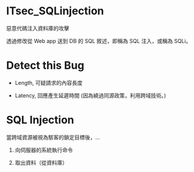 # ITsec_SQLinjection
惡意代碼注入資料庫的攻擊

透過修改從 Web app 送到 DB 的 SQL 敘述，即稱為 SQL 注入，或稱為 SQLi。

# Detect this Bug

* Length, 可疑請求的內容長度

* Latency, 回應產生延遲時間 (因為繞過同源政策，利用跨域技術。)

# SQL Injection

當跨域資源被視為駭客的鎖定目標後，...

1. 向伺服器的系統執行命令

2. 取出資料（從資料庫）
